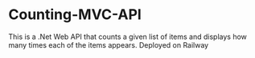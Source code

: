 # Counting-MVC-API
This is a .Net Web API that counts a given list of items and displays how many times each of the items appears. Deployed on Railway
